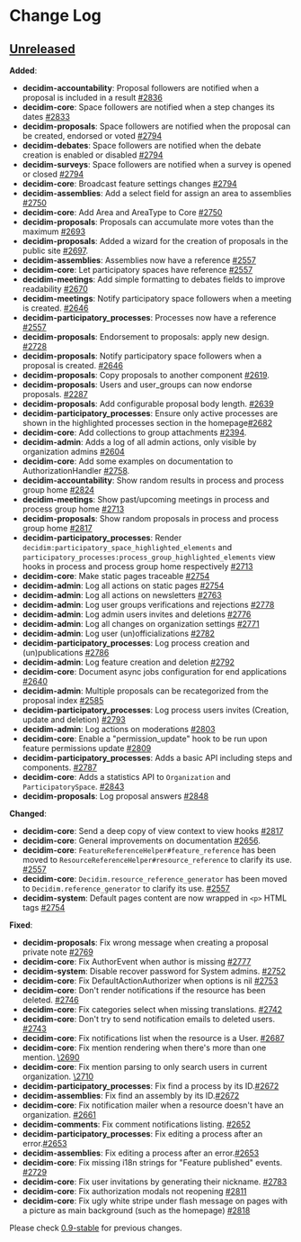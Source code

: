 # Change Log

## [Unreleased](https://github.com/decidim/decidim/tree/HEAD)

**Added**:

- **decidim-accountability**: Proposal followers are notified when a proposal is included in a result [\#2836](https://github.com/decidim/decidim/pull/2836)
- **decidim-core**: Space followers are notified when a step changes its dates [\#2833](https://github.com/decidim/decidim/pull/2833)
- **decidim-proposals**: Space followers are notified when the proposal can be created, endorsed or voted [\#2794](https://github.com/decidim/decidim/pull/2794)
- **decidim-debates**: Space followers are notified when the debate creation is enabled or disabled [\#2794](https://github.com/decidim/decidim/pull/2794)
- **decidim-surveys**: Space followers are notified when a survey is opened or closed [\#2794](https://github.com/decidim/decidim/pull/2794)
- **decidim-core**: Broadcast feature settings changes [\#2794](https://github.com/decidim/decidim/pull/2794)
- **decidim-assemblies**: Add a select field for assign an area to assemblies [\#2750](https://github.com/decidim/decidim/pull/2750)
- **decidim-core**: Add Area and AreaType to Core [\#2750](https://github.com/decidim/decidim/pull/2750)
- **decidim-proposals**: Proposals can accumulate more votes than the maximum [\#2693](https://github.com/decidim/decidim/pull/2693)
- **decidim-proposals**: Added a wizard for the creation of proposals in the public site [\#2697](https://github.com/decidim/decidim/pull/2697).
- **decidim-assemblies**: Assemblies now have a reference [\#2557](https://github.com/decidim/decidim/pull/2557)
- **decidim-core**: Let participatory spaces have reference [\#2557](https://github.com/decidim/decidim/pull/2557)
- **decidim-meetings**: Add simple formatting to debates fields to improve readability [\#2670](https://github.com/decidim/decidim/issues/2670)
- **decidim-meetings**: Notify participatory space followers when a meeting is created. [\#2646](https://github.com/decidim/decidim/pull/2646)
- **decidim-participatory_processes**: Processes now have a reference [\#2557](https://github.com/decidim/decidim/pull/2557)
- **decidim-proposals**: Endorsement to proposals: apply new design. [\#2728](https://github.com/decidim/decidim/pull/2733)
- **decidim-proposals**: Notify participatory space followers when a proposal is created. [\#2646](https://github.com/decidim/decidim/pull/2646)
- **decidim-proposals**: Copy proposals to another component [\#2619](https://github.com/decidim/decidim/issues/2619).
- **decidim-proposals**: Users and user_groups can now endorse proposals. [\#2287](https://github.com/decidim/decidim/pull/2287)
- **decidim-proposals**: Add configurable proposal body length. [\#2639](https://github.com/decidim/decidim/pull/2639)
- **decidim-participatory_processes**: Ensure only active processes are shown in the highlighted processes section in the homepage[\#2682](https://github.com/decidim/decidim/pull/2682)
- **decidim-core**: Add collections to group attachments [\#2394](https://github.com/decidim/decidim/pull/2394).
- **decidim-admin**: Adds a log of all admin actions, only visible by organization admins [\#2604](https://github.com/decidim/decidim/pull/2604)
- **decidim-core**: Add some examples on documentation to AuthorizationHandler [\#2758](https://github.com/decidim/decidim/pull/2758).
- **decidim-accountability**: Show random results in process and process group home [\#2824](https://github.com/decidim/decidim/issues/2824)
- **decidim-meetings**: Show past/upcoming meetings in process and process group home [\#2713](https://github.com/decidim/decidim/issues/2713)
- **decidim-proposals**: Show random proposals in process and process group home [\#2817](https://github.com/decidim/decidim/issues/2817)
- **decidim-participatory_processes**: Render `decidim:participatory_space_highlighted_elements` and `participatory_processes:process_group_highlighted_elements` view hooks in process and process group home respectively [\#2713](https://github.com/decidim/decidim/issues/2713)
- **decidim-core**: Make static pages traceable [\#2754](https://github.com/decidim/decidim/pull/2754)
- **decidim-admin**: Log all actions on static pages [\#2754](https://github.com/decidim/decidim/pull/2754)
- **decidim-admin**: Log all actions on newsletters [\#2763](https://github.com/decidim/decidim/pull/2763)
- **decidim-admin**: Log user groups verifications and rejections [\#2778](https://github.com/decidim/decidim/pull/2778)
- **decidim-admin**: Log admin users invites and deletions [\#2776](https://github.com/decidim/decidim/pull/2776)
- **decidim-admin**: Log all changes on organization settings [\#2771](https://github.com/decidim/decidim/pull/2771)
- **decidim-admin**: Log user (un)officializations [\#2782](https://github.com/decidim/decidim/pull/2782)
- **decidim-participatory_processes**: Log process creation and (un)publications [\#2786](https://github.com/decidim/decidim/pull/2786)
- **decidim-admin**: Log feature creation and deletion [\#2792](https://github.com/decidim/decidim/pull/2792)
- **decidim-core**: Document async jobs configuration for end applications [\#2640](https://github.com/decidim/decidim/issues/2640)
- **decidim-admin**: Multiple proposals can be recategorized from the proposal index  [\#2585](https://github.com/decidim/decidim/pull/2585#issuecomment-366902187)
- **decidim-participatory_processes**: Log process users invites (Creation, update and deletion) [\#2793](https://github.com/decidim/decidim/pull/2793)
- **decidim-admin**: Log actions on moderations [\#2803](https://github.com/decidim/decidim/pull/2803)
- **decidim-core**: Enable a "permission_update" hook to be run upon feature permissions update [\#2809](https://github.com/decidim/decidim/pull/2809)
- **decidim-participatory_processes**: Adds a basic API including steps and components. [\#2787](https://github.com/decidim/decidim/pull/2787)
- **decidim-core**: Adds a statistics API to `Organization` and `ParticipatorySpace`. [\#2843](https://github.com/decidim/decidim/pull/2843)
- **decidim-proposals**: Log proposal answers [\#2848](https://github.com/decidim/decidim/pull/2848)

**Changed**:

- **decidim-core**: Send a deep copy of view context to view hooks [\#2817](https://github.com/decidim/decidim/issues/2817)
- **decidim-core**: General improvements on documentation [\#2656](https://github.com/decidim/decidim/pull/2656).
- **decidim-core**: `FeatureReferenceHelper#feature_reference` has been moved to `ResourceReferenceHelper#resource_reference` to clarify its use. [\#2557](https://github.com/decidim/decidim/pull/2557)
- **decidim-core**: `Decidim.resource_reference_generator` has been moved to `Decidim.reference_generator` to clarify its use. [\#2557](https://github.com/decidim/decidim/pull/2557)
- **decidim-system**: Default pages content are now wrapped in `<p>` HTML tags [\#2754](https://github.com/decidim/decidim/pull/2754)

**Fixed**:

- **decidim-proposals**: Fix wrong message when creating a proposal private note [\#2769](https://github.com/decidim/decidim/pull/2769)
- **decidim-core**: Fix AuthorEvent when author is missing [\#2777](https://github.com/decidim/decidim/pull/2777)
- **decidim-system**: Disable recover password for System admins. [\#2752](https://github.com/decidim/decidim/pull/2752)
- **decidim-core**: Fix DefaultActionAuthorizer when options is nil [\#2753](https://github.com/decidim/decidim/pull/2753)
- **decidim-core**: Don't render notifications if the resource has been deleted. [\#2746](https://github.com/decidim/decidim/pull/2746)
- **decidim-core**: Fix categories select when missing translations. [\#2742](https://github.com/decidim/decidim/pull/2742)
- **decidim-core**: Don't try to send notification emails to deleted users. [\#2743](https://github.com/decidim/decidim/pull/2743)
- **decidim-core**: Fix notifications list when the resource is a User. [\#2687](https://github.com/decidim/decidim/pull/2687)
- **decidim-core**: Fix mention rendering when there's more than one mention. [\2690](https://github.com/decidim/decidim/pull/2690)
- **decidim-core**: Fix mention parsing to only search users in current organization. [\2710](https://github.com/decidim/decidim/pull/2710)
- **decidim-participatory_processes**: Fix find a process by its ID.[\#2672](https://github.com/decidim/decidim/pull/2672)
- **decidim-assemblies**: Fix find an assembly by its ID.[\#2672](https://github.com/decidim/decidim/pull/2672)
- **decidim-core**: Fix notification mailer when a resource doesn't have an organization. [\#2661](https://github.com/decidim/decidim/pull/2661)
- **decidim-comments**: Fix comment notifications listing. [\#2652](https://github.com/decidim/decidim/pull/2652)
- **decidim-participatory_processes**: Fix editing a process after an error.[\#2653](https://github.com/decidim/decidim/pull/2653)
- **decidim-assemblies**: Fix editing a process after an error.[\#2653](https://github.com/decidim/decidim/pull/2653)
- **decidim-core**: Fix missing i18n strings for "Feature published" events. [\#2729](https://github.com/decidim/decidim/pull/2729)
- **decidim-core**: Fix user invitations by generating their nickname. [\#2783](https://github.com/decidim/decidim/pull/2783)
- **decidim-core**: Fix authorization modals not reopening [\#2811](https://github.com/decidim/decidim/pull/2811)
- **decidim-core**: Fix ugly white stripe under flash message on pages with a picture as main background (such as the homepage) [\#2818](https://github.com/decidim/decidim/pull/2818)

Please check [0.9-stable](https://github.com/decidim/decidim/blob/0.9-stable/CHANGELOG.md) for previous changes.
